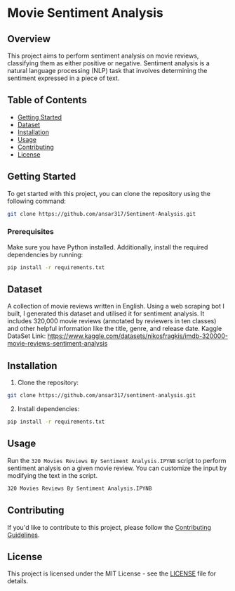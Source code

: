 # Movie Sentiment Analysis

## Overview

This project aims to perform sentiment analysis on movie reviews, classifying them as either positive or negative. Sentiment analysis is a natural language processing (NLP) task that involves determining the sentiment expressed in a piece of text.

## Table of Contents

- [Getting Started](#getting-started)
- [Dataset](#dataset)
- [Installation](#installation)
- [Usage](#usage)
- [Contributing](#contributing)
- [License](#license)

## Getting Started

To get started with this project, you can clone the repository using the following command:

```bash
git clone https://github.com/ansar317/Sentiment-Analysis.git
```

### Prerequisites

Make sure you have Python installed. Additionally, install the required dependencies by running:

```bash
pip install -r requirements.txt
```

## Dataset

A collection of movie reviews written in English. Using a web scraping bot I built, I generated this dataset and utilised it for sentiment analysis. It includes 320,000 movie reviews (annotated by reviewers in ten classes) and other helpful information like the title, genre, and release date.
Kaggle DataSet Link: https://www.kaggle.com/datasets/nikosfragkis/imdb-320000-movie-reviews-sentiment-analysis

## Installation

1. Clone the repository:

```bash
git clone https://github.com/ansar317/sentiment-analysis.git
```

2. Install dependencies:

```bash
pip install -r requirements.txt
```

## Usage

Run the `320 Movies Reviews By Sentiment Analysis.IPYNB` script to perform sentiment analysis on a given movie review. You can customize the input by modifying the text in the script.

```bash
320 Movies Reviews By Sentiment Analysis.IPYNB
```

## Contributing

If you'd like to contribute to this project, please follow the [Contributing Guidelines](CONTRIBUTING.md).

## License

This project is licensed under the MIT License - see the [LICENSE](LICENSE) file for details.
